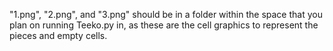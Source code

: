 "1.png", "2.png", and "3.png" should be in a folder within the space that you plan on running Teeko.py in, as these are the cell graphics to represent the pieces and empty cells.
